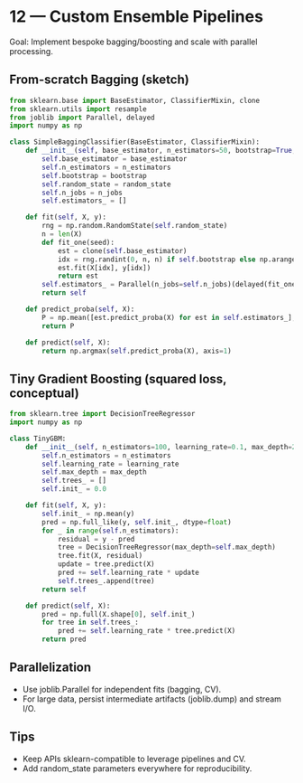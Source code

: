 # 12 — Custom Ensemble Pipelines

Goal: Implement bespoke bagging/boosting and scale with parallel processing.

## From-scratch Bagging (sketch)
```python
from sklearn.base import BaseEstimator, ClassifierMixin, clone
from sklearn.utils import resample
from joblib import Parallel, delayed
import numpy as np

class SimpleBaggingClassifier(BaseEstimator, ClassifierMixin):
    def __init__(self, base_estimator, n_estimators=50, bootstrap=True, random_state=None, n_jobs=-1):
        self.base_estimator = base_estimator
        self.n_estimators = n_estimators
        self.bootstrap = bootstrap
        self.random_state = random_state
        self.n_jobs = n_jobs
        self.estimators_ = []

    def fit(self, X, y):
        rng = np.random.RandomState(self.random_state)
        n = len(X)
        def fit_one(seed):
            est = clone(self.base_estimator)
            idx = rng.randint(0, n, n) if self.bootstrap else np.arange(n)
            est.fit(X[idx], y[idx])
            return est
        self.estimators_ = Parallel(n_jobs=self.n_jobs)(delayed(fit_one)(i) for i in range(self.n_estimators))
        return self

    def predict_proba(self, X):
        P = np.mean([est.predict_proba(X) for est in self.estimators_], axis=0)
        return P

    def predict(self, X):
        return np.argmax(self.predict_proba(X), axis=1)
```

## Tiny Gradient Boosting (squared loss, conceptual)
```python
from sklearn.tree import DecisionTreeRegressor
import numpy as np

class TinyGBM:
    def __init__(self, n_estimators=100, learning_rate=0.1, max_depth=2):
        self.n_estimators = n_estimators
        self.learning_rate = learning_rate
        self.max_depth = max_depth
        self.trees_ = []
        self.init_ = 0.0

    def fit(self, X, y):
        self.init_ = np.mean(y)
        pred = np.full_like(y, self.init_, dtype=float)
        for _ in range(self.n_estimators):
            residual = y - pred
            tree = DecisionTreeRegressor(max_depth=self.max_depth)
            tree.fit(X, residual)
            update = tree.predict(X)
            pred += self.learning_rate * update
            self.trees_.append(tree)
        return self

    def predict(self, X):
        pred = np.full(X.shape[0], self.init_)
        for tree in self.trees_:
            pred += self.learning_rate * tree.predict(X)
        return pred
```

## Parallelization
- Use joblib.Parallel for independent fits (bagging, CV).
- For large data, persist intermediate artifacts (joblib.dump) and stream I/O.

## Tips
- Keep APIs sklearn-compatible to leverage pipelines and CV.
- Add random_state parameters everywhere for reproducibility.
